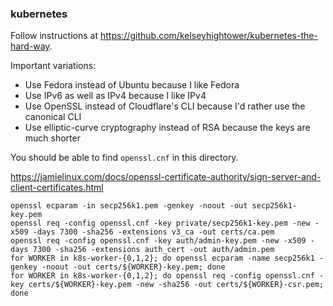 ### kubernetes

Follow instructions at <https://github.com/kelseyhightower/kubernetes-the-hard-way>.

Important variations:

- Use Fedora instead of Ubuntu because I like Fedora
- Use IPv6 as well as IPv4 because I like IPv4
- Use OpenSSL instead of Cloudflare's CLI because I'd rather use the canonical CLI
- Use elliptic-curve cryptography instead of RSA because the keys are much shorter

You should be able to find `openssl.cnf` in this directory.

https://jamielinux.com/docs/openssl-certificate-authority/sign-server-and-client-certificates.html
```
openssl ecparam -in secp256k1.pem -genkey -noout -out secp256k1-key.pem
openssl req -config openssl.cnf -key private/secp256k1-key.pem -new -x509 -days 7300 -sha256 -extensions v3_ca -out certs/ca.pem
openssl req -config openssl.cnf -key auth/admin-key.pem -new -x509 -days 7300 -sha256 -extensions auth_cert -out auth/admin.pem
for WORKER in k8s-worker-{0,1,2}; do openssl ecparam -name secp256k1 -genkey -noout -out certs/${WORKER}-key.pem; done
for WORKER in k8s-worker-{0,1,2}; do openssl req -config openssl.cnf -key certs/${WORKER}-key.pem -new -sha256 -out certs/${WORKER}-csr.pem; done
```

